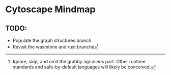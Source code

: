 # Cytoscape Mindmap

## TODO:

- Populate the graph structures branch
- Revisit the wasmtime and rust branches[^1]

[^1]: Ignore, skip, and omit the grabby agi-aliens part. Other runtime standards and safe-by-default languages will likely be conceived.

